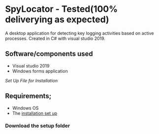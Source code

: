 # SpyLocator - Tested(100% deliverying as expected)
A desktop application for detecting key logging activities based on active processes. 
Created in C# with visual studio 2019.

## Software/components used
* Visual studio 2019
* Windows forms application

*Set Up File for Installation*

## Requirements;
* Windows OS
* The [installation set up](https://drive.google.com/drive/folders/1fKe-KdYSjalKJs1XChrw0ABpXclA-ud9?usp=sharing)
### Download the setup folder
